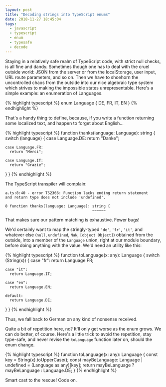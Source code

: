 ```yaml
---
layout: post
title: "Decoding strings into TypeScript enums"
date: 2018-11-27 18:45:04
tags:
  - javascript
  - typescript
  - enum
  - typesafe
  - decode
---
```


Staying in a relatively safe realm of TypeScript code, with strict null checks, is all fine and
dandy. Sometimes though one has to deal with the cruel outside world: JSON from the server or from
the localStorage, user input, URL route parameters, and so on. Then we have to shoehorn the
uncontrolled chaos from the outside into our nice algebraic type system which strives to making the
impossible states unrepresentable. Here's a simple example: an enumeration of Languages.

{% highlight typescript %}
enum Language { DE, FR, IT, EN }
{% endhighlight %}

That's a handy thing to define, because, if you write a function returning some localized text, and
happen to forget about English…

{% highlight typescript %}
function thanks(language: Language): string {
  switch (language) {
    case Language.DE:
      return "Danke";

    case Language.FR:
      return "Merci";

    case Language.IT:
      return "Grazie";
  }
}
{% endhighlight %}

The TypeScript transpiler will complain:

    a.ts:8:40 - error TS2366: Function lacks ending return statement
    and return type does not include 'undefined'.

    8 function thanks(language: Language): string {
                                           ~~~~~~

That makes sure our pattern matching is exhaustive. Fewer bugs!

We'd certainly want to map the stringly-typed `'de'`, `'fr'`, `'it'`, and whatever else (`null`,
`undefined`, `NaN`, `[object Object]`) obtained from the outside, into a member of the `Language`
union, right at our module boundary, before doing anything with the value. We'd need an utility like
this:

{% highlight typescript %}
function toLanguage(x: any): Language {
  switch (String(x)) {
    case "fr":
      return Language.FR;

    case "it":
      return Language.IT;

    case "en":
      return Language.EN;

    default:
      return Language.DE;
  }
}
{% endhighlight %}

Thus, we fall back to German on any kind of nonsense received.

Quite a bit of repetition here, no? It'll only get worse as the enum grows. We can do better, of
course. Here's a little trick to avoid the repetition, stay type-safe, and never revise the
`toLanguage` function later on, should the enum change.

{% highlight typescript %}
function toLanguage(x: any): Language {
  const key = String(x).toUpperCase();
  const mayBeLanguage: Language | undefined = (Language as any)[key];
  return mayBeLanguage ? mayBeLanguage : Language.DE;
}
{% endhighlight %}

Smart cast to the rescue! Code on.
